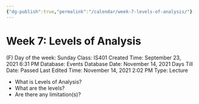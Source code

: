 ```yaml
---
{"dg-publish":true,"permalink":"/calendar/week-7-levels-of-analysis/"}
---
```


# Week 7: Levels of Analysis

(F) Day of the week: Sunday
Class: IS401
Created Time: September 23, 2021 6:31 PM
Database: Events Database
Date: November 14, 2021
Days Till Date: Passed
Last Edited Time: November 14, 2021 2:02 PM
Type: Lecture

- What is Levels of
Analysis?
- What are the levels?
- Are there any
limitation(s)?